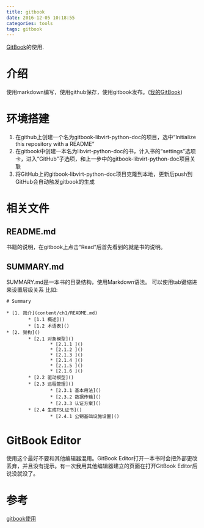```yaml
---
title: gitbook
date: 2016-12-05 10:18:55
categories: tools
tags: gitbook
---
```


[GitBook](https://www.gitbook.com)的使用.

<!-- more -->
# 介绍
使用markdown编写，使用github保存，使用gitbook发布。([我的GitBook](https://www.gitbook.com/@frank6866))

# 环境搭建
1. 在github上创建一个名为gitbook-libvirt-python-doc的项目，选中“Initialize this repository with a README”  
2. 在gitbook中创建一本名为libvirt-python-doc的书，计入书的“settings”选项卡，进入“GitHub”子选项，和上一步中的gitbook-libvirt-python-doc项目关联
3. 将GitHub上的gitbook-libvirt-python-doc项目克隆到本地，更新后push到GitHub会自动触发gitbook的生成

# 相关文件
## README.md
书籍的说明，在gitbook上点击“Read”后首先看到的就是书的说明。

## SUMMARY.md
SUMMARY.md是一本书的目录结构，使用Markdown语法。
可以使用tab键缩进来设置层级关系
比如:

```
# Summary

* [1. 简介](content/ch1/README.md)
        * [1.1 概述]()
        * [1.2 术语表]()
* [2. 架构]()
        * [2.1 对象模型]()
                * [2.1.1 ]()
                * [2.1.2 ]()
                * [2.1.3 ]()
                * [2.1.4 ]()
                * [2.1.5 ]()
                * [2.1.6 ]()
        * [2.2 驱动模型]()
        * [2.3 远程管理]()
                * [2.3.1 基本用法]()
                * [2.3.2 数据传输]()
                * [2.3.3 认证方案]()
        * [2.4 生成TSL证书]()
                * [2.4.1 公钥基础设施设置]()
```








# GitBook Editor
使用这个最好不要和其他编辑器混用。GitBook Editor打开一本书时会把外部更改丢弃，并且没有提示。有一次我用其他编辑器建立的页面在打开GitBook Editor后说没就没了。
# 参考
[gitbook使用](http://www.chengweiyang.cn/gitbook/gitbook.com/config/github.html)  



